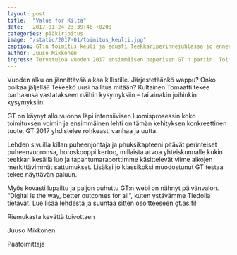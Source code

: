 ```yaml
---
layout: post
title:  "Value for Kilta"
date:   2017-01-24 23:39:46 +0200
categories: pääkirjoitus
image: "/static/2017-01/toimitus_keulii.jpg"
caption: GT:n toimitus keuli ja edusti Teekkariperinnejuhlassa jo ennen valintaansa.
author: Juuso Mikkonen
ingress: Tervetuloa vuoden 2017 ensimmäisen paperisen GT:n pariin. Toimitus on toipunut vuodenvaihteen kiireestä ja juhlinnasta sekä ASCII-lehden taittamisesta ja ahkeroinut kasaan huikean lukupaketin alkuvuodelle.
---
```


Vuoden alku on jännittävää aikaa killistille. Järjestetäänkö wappu? Onko poikaa jäljellä? Tekeekö uusi hallitus mitään? Kultainen Tomaatti tekee parhaansa vastatakseen näihin kysymyksiin – tai ainakin joihinkin kysymyksiin.

GT on käynyt alkuvuonna läpi intensiivisen luomisprosessin koko toimituksen voimin ja ensimmäinen lehti on tämän kehityksen konkreettinen tuote. GT 2017 yhdistelee rohkeasti vanhaa ja uutta.

Lehden sivuilla killan puheenjohtaja ja phuksikapteeni pitävät perinteiset puheenvuoronsa, horoskooppi kertoo, millaista arvoa yhteiskunnalle kukin teekkari kesällä luo ja tapahtumaraporttimme käsittelevät viime aikojen merkittävimmät sattumukset. Lisäksi jo klassikoksi muodostunut GT testaa tekee näyttävän paluun.

Myös kovasti lupailtu ja paljon puhuttu GT:n webi on nähnyt päivänvalon. “Digital is the way, better outcomes for all”, kuten ystävämme Tiedolla tietävät. Lue lisää lehdestä ja suuntaa sitten osoitteeseen gt.as.fi!

Riemukasta kevättä toivottaen

Juuso Mikkonen

Päätoimittaja